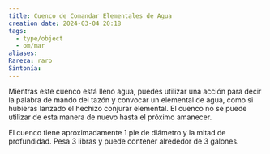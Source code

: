 ```yaml
---
title: Cuenco de Comandar Elementales de Agua
creation date: 2024-03-04 20:18
tags:
  - type/object
  - om/mar
aliases: 
Rareza: raro
Sintonía:
---
```

Mientras este cuenco está lleno agua, puedes utilizar una acción para decir la palabra de mando del tazón y convocar un elemental de agua, como si hubieras lanzado el hechizo conjurar elemental. El cuenco no se puede utilizar de esta manera de nuevo hasta el próximo amanecer.

El cuenco tiene aproximadamente 1 pie de diámetro y la mitad de profundidad. Pesa 3 libras y puede contener alrededor de 3 galones.